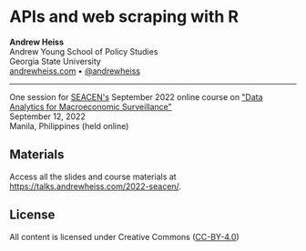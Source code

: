 # APIs and web scraping with R

**Andrew Heiss**  
Andrew Young School of Policy Studies  
Georgia State University  
[andrewheiss.com](https://www.andrewheiss.com) • [\@andrewheiss](https://twitter.com/andrewheiss)

---

One session for [SEACEN's](https://www.seacen.org/) September 2022 online course on ["Data Analytics for Macroeconomic Surveillance"](https://www.seacen.org/event_details.php?id=55&eventcode=674)  
September 12, 2022  
Manila, Philippines (held online)

## Materials

Access all the slides and course materials at <https://talks.andrewheiss.com/2022-seacen/>.

## License

All content is licensed under Creative Commons ([CC-BY-4.0](http://creativecommons.org/licenses/by/4.0/))
